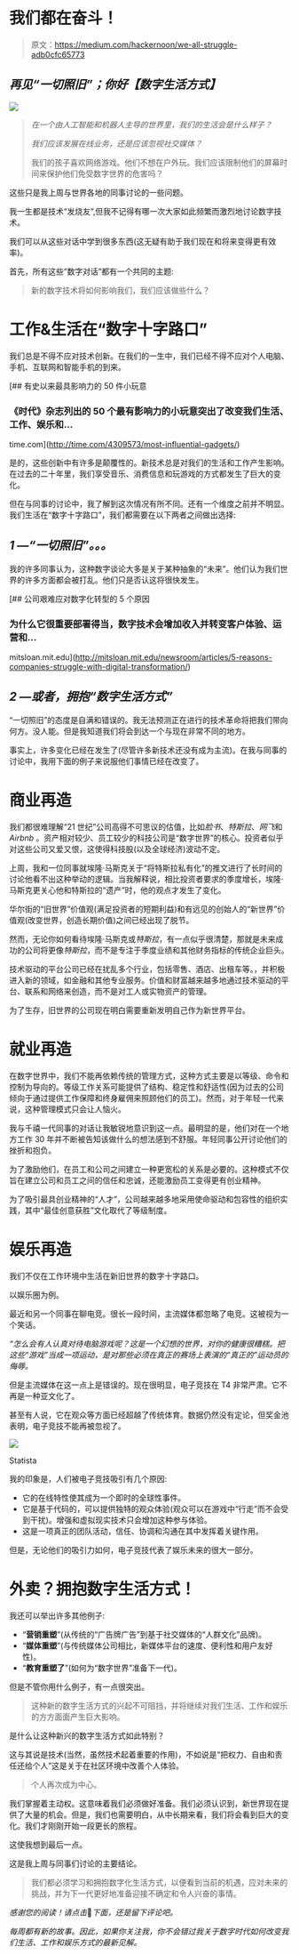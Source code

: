 # 我们都在奋斗！

> 原文：<https://medium.com/hackernoon/we-all-struggle-adb0cfc65773>

## *再见“一切照旧”；你好【数字生活方式】*

![](img/854679cb21331778e65851f42f690344.png)

> *在一个由人工智能和机器人主导的世界里，我们的生活会是什么样子？*
> 
> *我们应该发展在线业务，还是应该忽视社交媒体？*
> 
> 我们的孩子喜欢网络游戏。他们不想在户外玩。我们应该限制他们的屏幕时间来保护他们免受数字世界的危害吗？

这些只是我上周与世界各地的同事讨论的一些问题。

我一生都是技术“发烧友”,但我不记得有哪一次大家如此频繁而激烈地讨论数字技术。

我们可以从这些对话中学到很多东西(这无疑有助于我们现在和将来变得更有效率)。

首先，所有这些“数字对话”都有一个共同的主题:

> 新的数字技术将如何影响我们，我们应该做些什么？

# **工作&生活在“数字十字路口”**

我们总是不得不应对技术创新。在我们的一生中，我们已经不得不应对个人电脑、手机、互联网和智能手机的到来。

[](http://time.com/4309573/most-influential-gadgets/) [## 有史以来最具影响力的 50 件小玩意

### 《时代》杂志列出的 50 个最有影响力的小玩意突出了改变我们生活、工作、娱乐和…

time.com](http://time.com/4309573/most-influential-gadgets/) 

是的，这些创新中有许多是颠覆性的。新技术总是对我们的生活和工作产生影响。在过去的二十年里，我们享受音乐、消费信息和玩游戏的方式都发生了巨大的变化。

但在与同事的讨论中，我了解到这次情况有所不同。还有一个维度之前并不明显。我们生活在“数字十字路口”，我们都需要在以下两者之间做出选择:

## ***1 —“一切照旧”。。。***

我的许多同事认为，这种数字谈论大多是关于某种抽象的“未来”。他们认为我们世界的许多方面都会被打乱。他们只是否认这将很快发生。

[](http://mitsloan.mit.edu/newsroom/articles/5-reasons-companies-struggle-with-digital-transformation/) [## 公司艰难应对数字化转型的 5 个原因

### 为什么它很重要部署得当，数字技术会增加收入并转变客户体验、运营和…

mitsloan.mit.edu](http://mitsloan.mit.edu/newsroom/articles/5-reasons-companies-struggle-with-digital-transformation/) 

## ***2 —或者，拥抱“数字生活方式”***

“一切照旧”的态度是自满和错误的。我无法预测正在进行的技术革命将把我们带向何方。没人能。但是我知道我们将会到达一个与现在非常不同的地方。

事实上，许多变化已经在发生了(尽管许多新技术还没有成为主流)。在我与同事的讨论中，我用下面的例子来说服他们事情已经在改变了。

# **商业再造**

我们都很难理解“21 世纪”公司高得不可思议的估值，比如*脸书*、*特斯拉*、*网飞*和 *Airbnb* 。资产相对较少、员工较少的科技公司是“数字世界”的核心。投资者似乎对这些公司又爱又恨，这使得科技股(以及全球经济)波动不定。

上周，我和一位同事就埃隆·马斯克关于“将特斯拉私有化”的推文进行了长时间的讨论他看不出这种举动的逻辑。当我解释说，相比投资者要求的季度增长，埃隆·马斯克更关心他和特斯拉的“遗产”时，他的观点才发生了变化。

华尔街的“旧世界”价值观(满足投资者的短期利益)和有远见的创始人的“新世界”价值观(改变世界，创造长期价值)之间已经出现了脱节。

然而，无论你如何看待埃隆·马斯克或*特斯拉*，有一点似乎很清楚，那就是未来成功的公司将更像*特斯拉*，而不是专注于季度业绩和其他财务指标的传统企业巨头。

技术驱动的平台公司已经在扰乱多个行业，包括零售、酒店、出租车等。，并积极进入新的领域，如金融和其他专业服务。价值和财富越来越多地通过技术驱动的平台、联系和网络来创造，而不是对工人或实物资产的管理。

为了生存，旧世界的公司现在明白需要重新发明自己作为新世界平台。

# **就业再造**

在数字世界中，我们不能再依赖传统的管理方式，这种方式主要是以等级、命令和控制为导向的。等级工作关系可能提供了结构、稳定性和舒适性(因为过去的公司倾向于通过提供工作保障和终身雇佣来照顾他们的员工)。然而，对于年轻一代来说，这种管理模式只会让人恼火。

我与千禧一代同事的对话让我敏锐地意识到这一点。最明显的是，他们对在一个地方工作 30 年并不断被告知该做什么的想法感到不舒服。年轻同事公开讨论他们的挫折和抱负。

为了激励他们，在员工和公司之间建立一种更宽松的关系是必要的。这种模式不仅旨在建立公司和员工之间的信任和忠诚，还能激励员工变得更有创业精神。

为了吸引最具创业精神的“人才”，公司越来越多地采用使命驱动和包容性的组织实践，其中“最佳创意获胜”文化取代了等级制度。

# **娱乐再造**

我们不仅在工作环境中生活在新旧世界的数字十字路口。

以娱乐圈为例。

最近和另一个同事在聊电竞。很长一段时间，主流媒体都忽略了电竞。这被视为一个笑话。

*“怎么会有人认真对待电脑游戏呢？这是一个幻想的世界，对你的健康很糟糕。把这些“游戏”当成一项运动，是对那些必须在真正的赛场上表演的“真正的”运动员的侮辱。*

但是主流媒体在这一点上是错误的。现在很明显，电子竞技在 T4 非常严肃。它不再是一种亚文化了。

甚至有人说，它在观众等方面已经超越了传统体育。数据仍然没有定论，但奖金池表明，电子竞技不能再被忽视了。

![](img/c4111260a350581f29a43f7d8cc1c5b7.png)

Statista

我的印象是，人们被电子竞技吸引有几个原因:

*   它的在线特性使其成为一个即时的全球性事件。
*   它是基于代码的，可以提供独特的观众体验(观众可以在游戏中“行走”而不会受到干扰)。增强和虚拟现实技术只会增加这种参与体验。
*   这是一项真正的团队活动，信任、协调和沟通在其中发挥着关键作用。

但是，无论他们的吸引力如何，电子竞技代表了娱乐未来的很大一部分。

# **外卖？拥抱数字生活方式！**

我还可以举出许多其他例子:

*   “**营销重塑**”(从传统的“广告牌广告”到基于社交媒体的“人群文化”品牌)。
*   “**媒体重塑**”(与传统媒体公司相比，新媒体平台的速度、便利性和用户友好性)。
*   “**教育重塑了**”(如何为“数字世界”准备下一代)。

但是不管你用什么例子，有一点很突出。

> 这种新的数字生活方式的兴起不可阻挡，并将继续对我们生活、工作和娱乐的方方面面产生巨大影响。

是什么让这种新兴的数字生活方式如此特别？

这与其说是技术(当然，虽然技术起着重要的作用)，不如说是“把权力、自由和责任还给个人”这是关于在社区环境中改善个人体验。

> 个人再次成为中心。

我们掌握着主动权。这意味着我们必须做好准备。我们必须认识到，新世界现在提供了大量的机会。但是，我们也需要明白，从中长期来看，我们将会看到巨大的变化。我们才刚刚开始一段更长的旅程。

这使我想到最后一点。

这是我上周与同事们讨论的主要结论。

> 我们都必须学习和拥抱数字化生活方式，以便看到当前的机遇，应对未来的挑战，并为下一代更好地准备迎接不确定和令人兴奋的事情。

*感谢您的阅读！请点击*👏*下面，还是留下评论吧。*

*每周都有新的故事。因此，如果你关注我，你不会错过我关于数字时代如何改变我们生活、工作和娱乐方式的最新见解。*